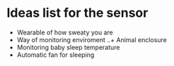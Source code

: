# Ideas list for the sensor
+ Wearable of how sweaty you are
+ Way of monitoring enviroment
..+ Animal enclosure
+ Monitoring baby sleep temperature
+ Automatic fan for sleeping
